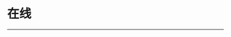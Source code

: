 
  # 在线
  ---

  <Common-LinkList :linkList='{"name":"在线","item":[{"link":"http://ifkdy.com/","icon":"/logo.png","text":"疯狂影视搜索"},{"link":"http://mall.yhm11.com/index.php?r=l","icon":"http://mall.yhm11.com/favicon.ico","text":"购物优惠券"},{"link":"http://czjx8.com/","icon":"/logo.png","text":"在线vip解析"},{"link":"https://www.huya.com/g/seeTogether","icon":"https://www.huya.com/favicon.ico","text":"一起看-虎牙"},{"link":"http://www.novipnoad.com/","icon":"/logo.png","text":"NO视频  (￣▽￣)\""},{"link":"https://www.wanmeikk.me/","icon":"https://www.wanmeikk.me/favicon.ico","text":"完美看看"},{"link":"https://1090ys.com/","icon":"/logo.png","text":"1090影视"},{"link":"http://xijing.tv/","icon":"http://xijing.tv/favicon.ico","text":"XijingTv"},{"link":"https://www.kankanwu.com/","icon":"/logo.png","text":"看看屋"},{"link":"https://www.agefans.tv/","icon":"https://www.agefans.tv/favicon.ico","text":"AGE动漫"},{"link":"https://www.dybee.tv/","icon":"/logo.png","text":"电影蜜蜂"},{"link":"https://www.cilixiong.com/","icon":"https://www.cilixiong.com/favicon.ico","text":"磁力熊"},{"link":"https://www.shenma4480.com/","icon":"/logo.png","text":"神马影院"},{"link":"https://www.pianku.tv/","icon":"https://www.pianku.tv/favicon.ico","text":"片库"},{"link":"https://www.duboku.net/","icon":"/logo.png","text":"独播库"},{"link":"http://www.9rmb.com/","icon":"http://www.9rmb.com/favicon.ico","text":"94神马"},{"link":"https://www.tcmove.com/","icon":"/logo.png","text":"太初电影"},{"link":"http://91kanju.com/","icon":"/logo.png","text":"91看剧"},{"link":"https://www.haiduomi.cc/","icon":"/logo.png","text":"嗨哆咪影视"},{"link":"http://www.dytt.com/","icon":"/logo.png","text":"电影淘淘"},{"link":"https://v.qq.com/movie/p/topic/allforfree/index.html","icon":"https://v.qq.com/favicon.ico","text":"腾讯6000部免费"},{"link":"https://www.iqiyi.com/kszt/freefilm.html","icon":"https://www.iqiyi.com/favicon.ico","text":"爱奇艺免费看"},{"link":"https://www.mgtv.com/t/3-4994.html","icon":"https://www.mgtv.com/favicon.ico","text":"芒果TV免费看"}]}'/>
  